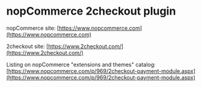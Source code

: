 ﻿nopCommerce 2checkout plugin
===========

nopCommerce site: [https://www.nopcommerce.com](https://www.nopcommerce.com)

2checkout site: [https://www.2checkout.com/](https://www.2checkout.com/)

Listing on nopCommerce "extensions and themes" catalog: [https://www.nopcommerce.com/p/969/2checkout-payment-module.aspx](https://www.nopcommerce.com/p/969/2checkout-payment-module.aspx)
